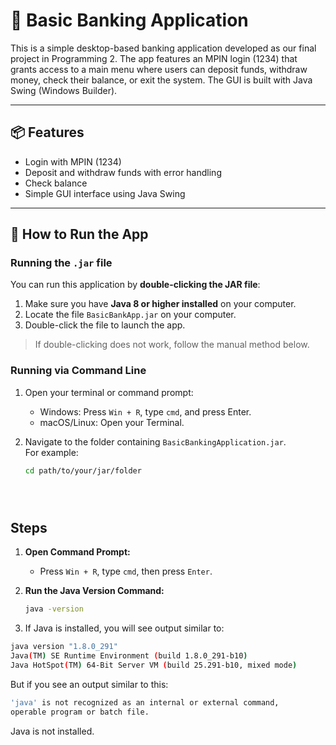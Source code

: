# 🏦 Basic Banking Application

This is a simple desktop-based banking application developed as our final project in Programming 2. The app features an MPIN login (1234) that grants access to a main menu where users can deposit funds, withdraw money, check their balance, or exit the system. The GUI is built with Java Swing (Windows Builder).

---

## 📦 Features

- Login with MPIN (1234)
- Deposit and withdraw funds with error handling
- Check balance
- Simple GUI interface using Java Swing

---

## 🚀 How to Run the App

### Running the `.jar` file

You can run this application by **double-clicking the JAR file**:

1. Make sure you have **Java 8 or higher installed** on your computer.
2. Locate the file `BasicBankApp.jar` on your computer.
3. Double-click the file to launch the app.

> If double-clicking does not work, follow the manual method below.

### Running via Command Line

1. Open your terminal or command prompt:
   - Windows: Press `Win + R`, type `cmd`, and press Enter.
   - macOS/Linux: Open your Terminal.

2. Navigate to the folder containing `BasicBankingApplication.jar`.  
   For example:
   ```bash
   cd path/to/your/jar/folder





## Steps

1. **Open Command Prompt:**
   - Press `Win + R`, type `cmd`, then press `Enter`.

2. **Run the Java Version Command:**
   ```bash
   java -version
3. If Java is installed, you will see output similar to:


  ```bash
java version "1.8.0_291"
Java(TM) SE Runtime Environment (build 1.8.0_291-b10)
Java HotSpot(TM) 64-Bit Server VM (build 25.291-b10, mixed mode)

```
But if you see an output similar to this:

```bash
'java' is not recognized as an internal or external command,
operable program or batch file.

```
Java is not installed.

